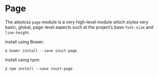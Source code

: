 # Page

The aleutcss `page` module is a very high-level module which styles very basic,
global, page-level aspects such at the project’s base `font-size` and
`line-height`.

Install using Bower:

    $ bower install --save inuit-page

Install using npm:

    $ npm install --save inuit-page
